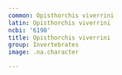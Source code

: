 ```yaml
---
common: Opisthorchis viverrini
latin: Opisthorchis viverrini
ncbi: '6198'
title: Opisthorchis viverrini
group: Invertebrates
image: .na.character

---
```

